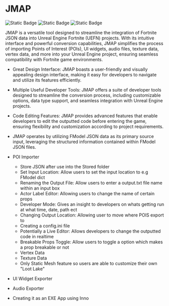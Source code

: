 # JMAP
![Static Badge](https://img.shields.io/badge/JMAP-blue) ![Static Badge](https://img.shields.io/badge/UEFN-red) ![Static Badge](https://img.shields.io/badge/MAINTAINED-purple)

JMAP is a versatile tool designed to streamline the integration of Fortnite JSON data into Unreal Engine Fortnite (UEFN) projects. With its intuitive interface and powerful conversion capabilities, JMAP simplifies the process of importing Points of Interest (POIs), UI widgets, audio files, texture data, vertex data, and more into your Unreal Engine project, ensuring seamless compatibility with Fortnite game environments.

- Great Design Interface: JMAP boasts a user-friendly and visually appealing design interface, making it easy for developers to navigate and utilize its features efficiently.
- Multiple Useful Developer Tools: JMAP offers a suite of developer tools designed to streamline the conversion process, including customizable options, data type support, and seamless integration with Unreal Engine projects.
- Code Editing Features: JMAP provides advanced features that enable developers to edit the outputted code before entering the game, ensuring flexibility and customization according to project requirements.
- JMAP operates by utilizing FModel JSON data as its primary source input, leveraging the structured information contained within FModel JSON files.

- POI Importer
  - Store JSON after use into the Stored folder
  - Set Input Location: Allow users to set the input location to e.g FModel dict
  - Renaming the Output File: Allow users to enter a output.txt file name within an input box
  - Actor Label Editor: Allowing users to change the name of certain props
  - Developer Mode: Gives an insight to developers on whats getting run at what time, date, path ect
  - Changing Output Location: Allowing user to move where POIS export to
  - Creating a config.ini file
  - Potentially a Live Editor: Allows developers to change the outputted code in realtime
  - Breakable Props Toggle: Allow users to toggle a option which makes a prop breakable or not
  - Vertex Data
  - Texture Data
  - Only Static Mesh feature so users are able to customize their own "Loot Lake"
 
- UI Widget Exporter
- Audio Exporter

- Creating it as an EXE App using Inno

